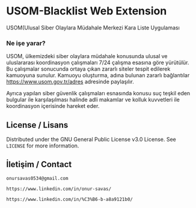 # USOM-Blacklist Web Extension
USOM(Ulusal Siber Olaylara Müdahale Merkezi Kara Liste Uygulaması

### Ne işe yarar?
USOM, ülkemizdeki siber olaylara müdahale konusunda ulusal ve uluslararası koordinasyon çalışmaları 7/24 çalışma esasına göre yürütülür. Bu çalışmalar sonucunda ortaya çıkan zararlı siteler tespit edilerek kamuoyuna sunulur. Kamuoyu oluşturma, adına bulunan zararlı bağlantılar https://www.usom.gov.tr/adres adresinde paylaşılır.

Ayrıca yapılan siber güvenlik çalışmaları esnasında konusu suç teşkil eden bulgular ile karşılaşılması halinde adli makamlar ve kolluk kuvvetleri ile koordinasyon içerisinde hareket eder.


## License / Lisans

Distributed under the GNU General Public License v3.0 License. See `LICENSE` for more information.

## İletişim / Contact

``` onursavas0534@gmail.com ```

``` https://www.linkedin.com/in/onur-savas/ ```

``` https://www.linkedin.com/in/%C3%B6-b-a8a9121b0/ ```

